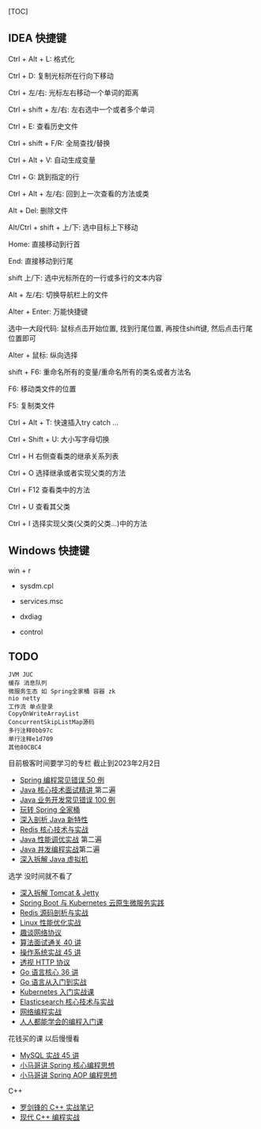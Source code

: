 [TOC]

## IDEA 快捷键

Ctrl + Alt + L: 格式化

Ctrl + D: 复制光标所在行向下移动

Ctrl + 左/右: 光标左右移动一个单词的距离

Ctrl + shift + 左/右: 左右选中一个或者多个单词

Ctrl + E: 查看历史文件

Ctrl + shift + F/R: 全局查找/替换

Ctrl + Alt + V: 自动生成变量

Ctrl + G: 跳到指定的行

Ctrl + Alt + 左/右: 回到上一次查看的方法或类

Alt + Del: 删除文件

Alt/Ctrl + shift + 上/下: 选中目标上下移动

Home: 直接移动到行首

End: 直接移动到行尾

shift 上/下: 选中光标所在的一行或多行的文本内容

Alt + 左/右: 切换导航栏上的文件

Alter + Enter: 万能快捷键

选中一大段代码: 鼠标点击开始位置, 找到行尾位置, 再按住shift键, 然后点击行尾位置即可

Alter + 鼠标: 纵向选择

shift + F6: 重命名所有的变量/重命名所有的类名或者方法名

F6: 移动类文件的位置

F5: 复制类文件

Ctrl + Alt + T: 快速插入try catch ...

Ctrl + Shift + U: 大小写字母切换

Ctrl  + H 右侧查看类的继承关系列表

Ctrl  + O 选择继承或者实现父类的方法

Ctrl  + F12 查看类中的方法

Ctrl  + U 查看其父类

Ctrl  + I 选择实现父类(父类的父类...)中的方法

## Windows 快捷键

win + r 

- sysdm.cpl

- services.msc

- dxdiag

- control

## TODO

```properties
JVM JUC
缓存 消息队列
微服务生态 如 Spring全家桶 容器 zk
nio netty
工作流 单点登录
CopyOnWriteArrayList
ConcurrentSkipListMap源码
多行注释0bb97c
单行注释e1d709
其他80CBC4
```

目前极客时间要学习的专栏 截止到2023年2月2日

- [Spring 编程常见错误 50 例](https://time.geekbang.org/column/intro/100077001?tab=catalog)
- [Java 核心技术面试精讲 ](https://time.geekbang.org/column/intro/100006701?tab=catalog) 第二遍            
- [Java 业务开发常见错误 100 例](https://time.geekbang.org/column/intro/100047701?tab=catalog)
- [玩转 Spring 全家桶](https://time.geekbang.org/course/intro/100023501?tab=catalog)
- [深入剖析 Java 新特性](https://time.geekbang.org/column/intro/100097301?tab=catalog)
- [Redis 核心技术与实战](https://time.geekbang.org/column/intro/100056701?tab=catalog)
- [Java 性能调优实战](https://time.geekbang.org/column/intro/100028001?tab=catalog) 第二遍
- [Java 并发编程实战](https://time.geekbang.org/column/intro/100023901?tab=catalog)第二遍
- [深入拆解 Java 虚拟机](https://time.geekbang.org/column/intro/100010301?tab=catalog)

选学 没时间就不看了

- [深入拆解 Tomcat & Jetty](https://time.geekbang.org/column/intro/100027701?tab=comment)
- [Spring Boot 与 Kubernetes 云原生微服务实践](https://time.geekbang.org/course/intro/100031401?tab=catalog)
- [Redis 源码剖析与实战](https://time.geekbang.org/column/intro/100084301?tab=catalog)
- [Linux 性能优化实战](https://time.geekbang.org/column/intro/100020901?tab=catalog)
- [趣谈网络协议](https://time.geekbang.org/column/intro/100007101?tab=catalog)
- [算法面试通关 40 讲](https://time.geekbang.org/course/intro/100019701?tab=catalog)
- [操作系统实战 45 讲](https://time.geekbang.org/column/intro/100078401?tab=catalog)
- [透视 HTTP 协议](https://time.geekbang.org/column/intro/100029001?tab=catalog)
- [Go 语言核心 36 讲](https://time.geekbang.org/column/intro/100013101?tab=catalog)
- [Go 语言从入门到实战](https://time.geekbang.org/course/intro/100024001?tab=catalog)
- [Kubernetes 入门实战课](https://time.geekbang.org/column/intro/100114501?tab=catalog)
- [Elasticsearch 核心技术与实战](https://time.geekbang.org/course/intro/100030501?tab=catalog)
- [网络编程实战](https://time.geekbang.org/column/intro/100032701?tab=catalog)
- [人人都能学会的编程入门课](https://time.geekbang.org/column/intro/100043901?tab=catalog)

花钱买的课 以后慢慢看

- [MySQL 实战 45 讲](https://time.geekbang.org/column/intro/100020801?tab=catalog)
- [小马哥讲 Spring 核心编程思想](https://time.geekbang.org/course/intro/100042601?tab=catalog)
- [小马哥讲 Spring AOP 编程思想](https://time.geekbang.org/course/intro/100066301?tab=catalog)

C++

- [罗剑锋的 C++ 实战笔记](https://time.geekbang.org/column/intro/100051801?tab=catalog)
- [现代 C++ 编程实战](https://time.geekbang.org/column/intro/100040501?tab=catalog)



